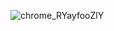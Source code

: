 ![chrome_RYayfooZlY](https://github.com/user-attachments/assets/8110c3ba-0f8c-4298-96c7-2c35cf867714)
